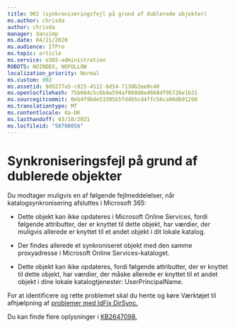 ```yaml
---
title: 902 (synkroniseringsfejl på grund af dublerede objekter)
ms.author: chrisda
author: chrisda
manager: dansimp
ms.date: 04/21/2020
ms.audience: ITPro
ms.topic: article
ms.service: o365-administration
ROBOTS: NOINDEX, NOFOLLOW
localization_priority: Normal
ms.custom: 902
ms.assetid: 9d9277a5-c825-4512-8d54-7138b2ee0c40
ms.openlocfilehash: 75b684c5c6b4a594af069d8ed668df95726e1b31
ms.sourcegitcommit: 0eb4f9bde53395b5fd4b5cd4ffc56ca96db91298
ms.translationtype: MT
ms.contentlocale: da-DK
ms.lasthandoff: 03/10/2021
ms.locfileid: "50708056"
---
```

# <a name="sync-errors-due-to-duplicate-objects"></a>Synkroniseringsfejl på grund af dublerede objekter

Du modtager muligvis en af følgende fejlmeddelelser, når katalogsynkronisering afsluttes i Microsoft 365:

- Dette objekt kan ikke opdateres i Microsoft Online Services, fordi følgende attributter, der er knyttet til dette objekt, har værdier, der muligvis allerede er knyttet til et andet objekt i dit lokale katalog.

- Der findes allerede et synkroniseret objekt med den samme proxyadresse i Microsoft Online Services-kataloget.

- Dette objekt kan ikke opdateres, fordi følgende attributter, der er knyttet til dette objekt, har værdier, der måske allerede er knyttet til et andet objekt i dine lokale katalogtjenester: UserPrincipalName.

For at identificere og rette problemet skal du hente og køre Værktøjet til afhjælpning af [problemer med IdFix DirSync.](https://github.com/Microsoft/idfix)

Du kan finde flere oplysninger i [KB2647098.](https://support.microsoft.com/help/2647098/duplicate-or-invalid-attributes-prevent-directory-synchronization-in-o)
